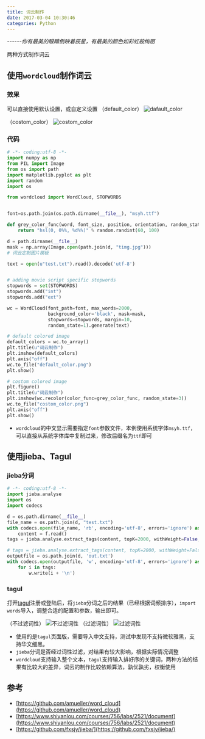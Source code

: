 ```yaml
---
title: 词云制作
date: 2017-03-04 10:30:46
categories: Python
---
```


*------你有最美的眼睛倒映着辰星，有最美的颜色如彩虹般绚丽*

两种方式制作词云

## 使用`wordcloud`制作词云

### 效果
可以直接使用默认设置，或自定义设置
（default_color）
![dafault_color](http://okqlmzer2.bkt.clouddn.com/default_color.png)
<!-- more --> 
（costom_color）
![costom_color](http://okqlmzer2.bkt.clouddn.com/costom_color.png)


### 代码
``` python
# -*- coding:utf-8 -*-
import numpy as np
from PIL import Image
from os import path
import matplotlib.pyplot as plt
import random
import os

from wordcloud import WordCloud, STOPWORDS


font=os.path.join(os.path.dirname(__file__), "msyh.ttf")

def grey_color_func(word, font_size, position, orientation, random_state=None, **kwargs):
    return "hsl(0, 0%%, %d%%)" % random.randint(60, 100)

d = path.dirname(__file__)
mask = np.array(Image.open(path.join(d, "timg.jpg")))
# 词云定制图片模板

text = open(u"test.txt").read().decode('utf-8')


# adding movie script specific stopwords
stopwords = set(STOPWORDS)
stopwords.add("int")
stopwords.add("ext")

wc = WordCloud(font_path=font, max_words=2000,
               background_color='black', mask=mask,
               stopwords=stopwords, margin=10,
               random_state=1).generate(text)

# default colored image
default_colors = wc.to_array()
plt.title(u"词云制作")
plt.imshow(default_colors)
plt.axis("off")
wc.to_file("default_color.png")
plt.show()

# costom colored image
plt.figure()
plt.title(u"词云制作")
plt.imshow(wc.recolor(color_func=grey_color_func, random_state=3))
wc.to_file("costom_color.png")
plt.axis("off")
plt.show()

```
+ `wordcloud`的中文显示需要指定`font`参数文件，本例使用系统字体`msyh.ttf`，可以直接从系统字体库中复制过来，修改后缀名为`ttf`即可


## 使用jieba、Tagul

### jieba分词

``` python
# -*- coding:utf-8 -*-
import jieba.analyse
import os
import codecs

d = os.path.dirname(__file__)
file_name = os.path.join(d, "test.txt")
with codecs.open(file_name, 'rb', encoding='utf-8', errors='ignore') as f:
    content = f.read()
tags = jieba.analyse.extract_tags(content, topK=2000, withWeight=False, allowPOS=())

# tags = jieba.analyse.extract_tags(content, topK=2000, withWeight=False, allowPOS=('ns', 'n', 'vn', 'v'))
outputfile = os.path.join(d, 'out.txt')
with codecs.open(outputfile, 'w', encoding='utf-8', errors='ignore') as w:
    for i in tags:
        w.write(i + '\n')

```

### tagul

打开[tagul](https://tagul.com/cloud/4)注册或登陆后，将`jieba`分词之后的结果（已经根据词频排序），`import words`导入，调整合适的配置和参数，输出即可。

（不过滤词性）
![不过滤词性](http://okqlmzer2.bkt.clouddn.com/feiguolv.png)
（过滤词性）
![过滤词性](http://okqlmzer2.bkt.clouddn.com/guolv.png)


+ 使用的是`tagul`页面版，需要导入中文支持，测试中发现不支持微软雅黑，支持华文细黑。
+ `jieba`分词是否经过词性过滤，对结果有较大影响，根据实际情况调整
+ `wordcloud`支持输入整个文本，`tagul`支持输入排好序的关键词，两种方法的结果有比较大的差异，词云的制作比较依赖算法，孰优孰劣，权衡使用


## 参考
+ [https://github.com/amueller/word_cloud](https://github.com/amueller/word_cloud)
+ [https://www.shiyanlou.com/courses/756/labs/2521/document](https://www.shiyanlou.com/courses/756/labs/2521/document)
+ [https://github.com/fxsjy/jieba/](https://github.com/fxsjy/jieba/)